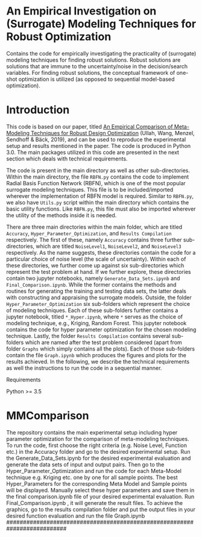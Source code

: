 # An Empirical Investigation on (Surrogate) Modeling Techniques for Robust Optimization 
Contains the code for empirically investigating the practicality of (surrogate) modeling techniques for finding robust solutions.
Robust solutions are solutions that are immune to the uncertainty/noise in the decision/search variables.
For finding robust solutions, the conceptual framework of one-shot optimization is utilized (as opposed to sequential model-based optimization).

# Introduction
This code is based on our paper, titled [An Empirical Comparison of Meta-Modeling Techniques for Robust Design Optimization](https://ieeexplore.ieee.org/abstract/document/9002805) (Ullah, Wang, Menzel, Sendhoff & Bäck, 2019), and can be used to reproduce
the experimental setup and results mentioned in the paper. The code is produced in Python 3.0. The main packages utilized in this code are presented in the next section which deals with technical requirements. 

The code is present in the main directory as well as other sub-directories. Within the main directory, the file `RBFN.py` contains the code to implement
Radial Basis Function Network (RBFN), which is one of the most popular surrogate modeling techniques. This file is to be included/imported wherever the implementation of
RBFN model is required. Similar to `RBFN.py`, we also have `Utils.py` script within the main directory which contains the basic utility functions.
Like `RBFN.py`, this file must also be imported wherever the utility of the methods inside it is needed.

There are three main directories within the main folder, which are titled `Accuracy`, `Hyper_Parameter_Optimization`, and `Results Compilation` respectively.
The first of these, namely `Accuracy` contains three further sub-directories, which are titled `NoiseLevel1`, `NoiseLevel2`, and `NoiseLevel3` respectively.
As the name suggests, these directories contain the code for a particular choice of noise level (the scale of uncertainty).
Within each of these directories, we further come up against six sub-directories which represent the test problem at hand.
If we further explore, these directories contain two jupyter notebooks, namely `Generate_Data_Sets.ipynb` and `Final_Comparison.ipynb`.
While the former contains the methods and routines for generating the training and testing data sets, the latter deals with constructing and 
appraising the surrogate models. Outside, the folder `Hyper_Parameter_Optimization` six sub-folders which represent the choice of modeling techniques.
Each of these sub-folders further contains a jupyter notebook, titled `*_Hyper.ipynb`, where `*` serves as the choice of modeling technique, e.g., Kriging, Random Forest.
This jupyter notebook contains the code for hyper parameter optimization for the chosen modeling technique.
Lastly, the folder `Results Compilation` contains several sub-folders which are named after the test problem considered (apart from folder `Graphs` which simply contains
all the plots). Each of those sub-folders contain the file `Graph.ipynb` which produces the figures and plots for the results achieved.
In the following, we describe the technical requirements as well the instructions to run the code in a sequential manner.

Requirements

Python >= 3.5 


# MMComparison
The repository contains the main experimental setup including hyper parameter optimization for the comparison of meta-modeling techniques. 
To run the code, first choose the right criteria (e.g. Noise Level, Function etc.) in the Accuracy folder and go to the desired experimental setup.
Run the Generate_Data_Sets.ipynb for the desired experimental evaluation and generate the data sets of input and output pairs.
Then go to the Hyper_Parameter_Optimization and run the code for each Meta-Model technique e.g. Kriging etc. one by one for all sample points.
The best Hyper_Parameters for the corresponding Meta Model and Sample points will be displayed. Manually select these hyper parameters and save them in the final comparison.ipynb file of your desired experimental evaluation.
Run Final_Comparison.ipynb , it will generate the result files.
To achieve the graphics, go to the results compilation folder and put the output files in your desired function evaluation and run the file
Graph.ipynb
##########################################################################
